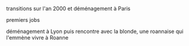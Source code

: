 transitions sur l'an 2000 et déménagement à Paris 

premiers jobs

déménagement à Lyon puis rencontre avec la blonde, une roannaise qui l'emmène vivre à Roanne

